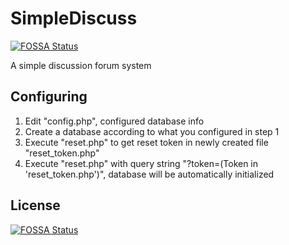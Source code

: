 # SimpleDiscuss
[![FOSSA Status](https://app.fossa.com/api/projects/git%2Bgithub.com%2FSamuNatsu%2FSimpleDiscuss.svg?type=shield)](https://app.fossa.com/projects/git%2Bgithub.com%2FSamuNatsu%2FSimpleDiscuss?ref=badge_shield)

A simple discussion forum system

## Configuring
1. Edit "config.php", configured database info
2. Create a database according to what you configured in step 1
3. Execute "reset.php" to get reset token in newly created file "reset_token.php"
4. Execute "reset.php" with query string "?token=(Token in 'reset_token.php')", database will be automatically initialized


## License
[![FOSSA Status](https://app.fossa.com/api/projects/git%2Bgithub.com%2FSamuNatsu%2FSimpleDiscuss.svg?type=large)](https://app.fossa.com/projects/git%2Bgithub.com%2FSamuNatsu%2FSimpleDiscuss?ref=badge_large)